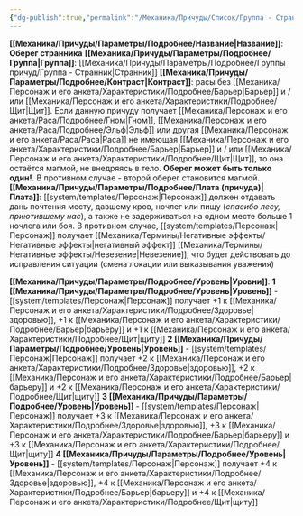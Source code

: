 ```yaml
---
{"dg-publish":true,"permalink":"/Механика/Причуды/Список/Группа - Странник/Оберег странника/","noteIcon":"","created":"2025-07-12T09:55:59.167+03:00","updated":"2025-07-29T23:55:56.762+03:00"}
---
```


**[[Механика/Причуды/Параметры/Подробнее/Название\|Название]]**: **Оберег странника**
**[[Механика/Причуды/Параметры/Подробнее/Группа\|Группа]]**: [[Механика/Причуды/Параметры/Подробнее/Группы причуд/Группа - Странник\|Странник]] 
**[[Механика/Причуды/Параметры/Подробнее/Контраст\|Контраст]]**: расы без [[Механика/Персонаж и его анкета/Характеристики/Подробнее/Барьер\|Барьер]] и / или [[Механика/Персонаж и его анкета/Характеристики/Подробнее/Щит\|Щит]].  Если данную причуду получает [[Механика/Персонаж и его анкета/Раса/Подробнее/Гном\|Гном]], [[Механика/Персонаж и его анкета/Раса/Подробнее/Эльф\|Эльф]] или другая [[Механика/Персонаж и его анкета/Раса/Раса\|Раса]] не имеющая [[Механика/Персонаж и его анкета/Характеристики/Подробнее/Барьер\|Барьер]] и / или [[Механика/Персонаж и его анкета/Характеристики/Подробнее/Щит\|Щит]], то она остаётся магмой, не внедряясь в тело. **Оберег может быть только один!**. В противном случае - второй оберег становится магмой. 
**[[Механика/Причуды/Параметры/Подробнее/Плата (причуда)\|Плата]]**: [[system/templates/Персонаж\|Персонаж]] должен отдавать дань почтения месту, давшему кров, ночлег или пищу (*спасибо лесу, приютившему нас*), а также не задерживаться на одном месте больше 1 ночлега или боя. В противном случае, [[system/templates/Персонаж\|Персонаж]] получает [[Механика/Термины/Негативные эффекты/Негативные эффекты\|негативный эффект]] [[Механика/Термины/Негативные эффекты/Невезение\|Невезение]], что будет действовать до исправления ситуации (смена локации или выказывания уважения)

**[[Механика/Причуды/Параметры/Подробнее/Уровень\|Уровни]]**:
**1 [[Механика/Причуды/Параметры/Подробнее/Уровень\|Уровень]]** - [[system/templates/Персонаж\|Персонаж]] получает +1 к [[Механика/Персонаж и его анкета/Характеристики/Подробнее/Здоровье\|здоровью]], +1 к [[Механика/Персонаж и его анкета/Характеристики/Подробнее/Барьер\|барьеру]] и +1 к [[Механика/Персонаж и его анкета/Характеристики/Подробнее/Щит\|щиту]] 
**2 [[Механика/Причуды/Параметры/Подробнее/Уровень\|Уровень]]** - [[system/templates/Персонаж\|Персонаж]] получает +2 к [[Механика/Персонаж и его анкета/Характеристики/Подробнее/Здоровье\|здоровью]], +2 к [[Механика/Персонаж и его анкета/Характеристики/Подробнее/Барьер\|барьеру]] и +2 к [[Механика/Персонаж и его анкета/Характеристики/Подробнее/Щит\|щиту]] 
**3 [[Механика/Причуды/Параметры/Подробнее/Уровень\|Уровень]]** - [[system/templates/Персонаж\|Персонаж]] получает +3 к [[Механика/Персонаж и его анкета/Характеристики/Подробнее/Здоровье\|здоровью]], +3 к [[Механика/Персонаж и его анкета/Характеристики/Подробнее/Барьер\|барьеру]] и +3 к [[Механика/Персонаж и его анкета/Характеристики/Подробнее/Щит\|щиту]] 
**4 [[Механика/Причуды/Параметры/Подробнее/Уровень\|Уровень]]** - [[system/templates/Персонаж\|Персонаж]] получает +4 к [[Механика/Персонаж и его анкета/Характеристики/Подробнее/Здоровье\|здоровью]], +4 к [[Механика/Персонаж и его анкета/Характеристики/Подробнее/Барьер\|барьеру]] и +4 к [[Механика/Персонаж и его анкета/Характеристики/Подробнее/Щит\|щиту]] 